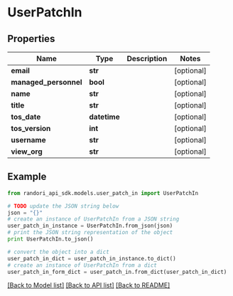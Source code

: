 # UserPatchIn


## Properties

Name | Type | Description | Notes
------------ | ------------- | ------------- | -------------
**email** | **str** |  | [optional] 
**managed_personnel** | **bool** |  | [optional] 
**name** | **str** |  | [optional] 
**title** | **str** |  | [optional] 
**tos_date** | **datetime** |  | [optional] 
**tos_version** | **int** |  | [optional] 
**username** | **str** |  | [optional] 
**view_org** | **str** |  | [optional] 

## Example

```python
from randori_api_sdk.models.user_patch_in import UserPatchIn

# TODO update the JSON string below
json = "{}"
# create an instance of UserPatchIn from a JSON string
user_patch_in_instance = UserPatchIn.from_json(json)
# print the JSON string representation of the object
print UserPatchIn.to_json()

# convert the object into a dict
user_patch_in_dict = user_patch_in_instance.to_dict()
# create an instance of UserPatchIn from a dict
user_patch_in_form_dict = user_patch_in.from_dict(user_patch_in_dict)
```
[[Back to Model list]](../README.md#documentation-for-models) [[Back to API list]](../README.md#documentation-for-api-endpoints) [[Back to README]](../README.md)


